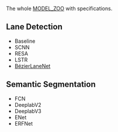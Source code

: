 The whole [MODEL_ZOO](./MODEL_ZOO.md) with specifications.

## Lane Detection

- Baseline
- SCNN
- RESA
- LSTR
- [BézierLaneNet](/configs/lane_detection/bezierlanenet)

## Semantic Segmentation

- FCN
- DeeplabV2
- DeeplabV3
- ENet
- ERFNet
